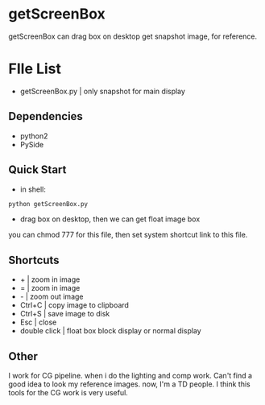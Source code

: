 # getScreenBox
getScreenBox can drag box on desktop get snapshot image, for reference.

# FIle List
* getScreenBox.py | only snapshot for main display

## Dependencies
* python2
* PySide

## Quick Start
* in shell:
``` bash
python getScreenBox.py
```
* drag box on desktop, then we can get float image box

you can chmod 777 for this file, then set system shortcut link to this file.

## Shortcuts
* \+ | zoom in image
* = | zoom in image
* \- | zoom out image
* Ctrl+C | copy image to clipboard
* Ctrl+S | save image to disk
* Esc | close
* double click | float box block display or normal display

## Other
I work for CG pipeline. when i do the lighting and comp work. Can't find a good idea to look my reference images.
now, I'm a TD people. I think this tools for the CG work is very useful.





